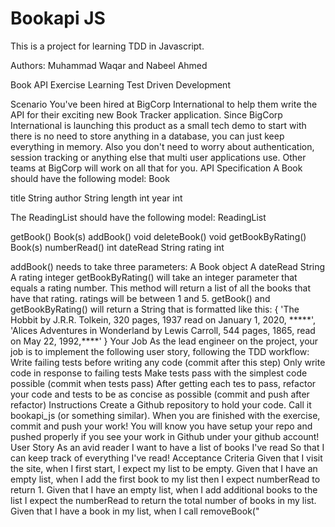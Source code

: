 # Bookapi JS
This is a project for learning TDD in Javascript.

Authors: Muhammad Waqar and Nabeel Ahmed



Book API Exercise
Learning Test Driven Development

Scenario
You've been hired at BigCorp International to help them write the API for their exciting new Book Tracker application. Since BigCorp International is launching this product as a small tech demo to start with there is no need to store anything in a database, you can just keep everything in memory. Also you don't need to worry about authentication, session tracking or anything else that multi user applications use. Other teams at BigCorp will work on all that for you.
API Specification
A Book should have the following model:
Book


title
String
author
String
length
int
year
int

The ReadingList should have the following model:
ReadingList


getBook()
Book(s)
addBook()
void
deleteBook()
void
getBookByRating()
Book(s)
numberRead()
int
dateRead
String
rating
int

addBook() needs to take three parameters:
A Book object
A dateRead String
A rating integer
getBookByRating() will take an integer parameter that equals a rating number. This method will return a list of all the books that have that rating.
ratings will be between 1 and 5.
getBook() and getBookByRating() will return a String that is formatted like this:
{
    'The Hobbit by J.R.R. Tolkein, 320 pages, 1937 read on January 1, 2020, *****',
    'Alices Adventures in Wonderland by Lewis Carroll, 544 pages, 1865, read on May 22, 1992,****'
}
Your Job
As the lead engineer on the project, your job is to implement the following user story, following the TDD workflow:
Write failing tests before writing any code (commit after this step)
Only write code in response to failing tests
Make tests pass with the simplest code possible (commit when tests pass)
After getting each tes to pass, refactor your code and tests to be as concise as possible (commit and push after refactor)
Instructions
Create a Github repository to hold your code.  Call it bookapi_js (or something similar).
When you are finished with the exercise, commit and push your work!
You will know you have setup your repo and pushed properly if you see your work in Github under your github account!
User Story
As an avid reader
I want to have a list of books I've read
So that I can keep track of everything I've read!
Acceptance Criteria
Given that I visit the site, when I first start, I expect my list to be empty.
Given that I have an empty list, when I add the first book to my list then I expect numberRead to return 1.
Given that I have an empty list, when I add additional books to the list I expect the numberRead to return the total number of books in my list.
Given that I have a book in my list, when I call removeBook("<title>") with "title" representing the title of my book that I want to delete, then when I call getBooks() the book I deleted should no longer be there.
Given that I have an empty list, when I add a new book I expect getBooks() to return a list of books that includes the book I added.
Given when I call getBooksByRating(), I should return a list of books that all have that rating.

